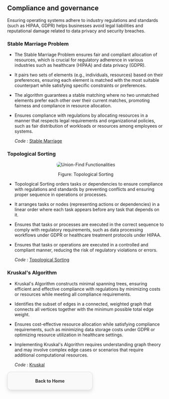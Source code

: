 ## Compliance and governance
Ensuring operating systems adhere to industry regulations and standards (such as HIPAA, GDPR) helps businesses avoid legal liabilities and reputational damage related to data privacy and security breaches.

### Stable Marriage Problem 
- The Stable Marriage Problem ensures fair and compliant allocation of resources, which is crucial for regulatory adherence in various industries such as healthcare (HIPAA) and data privacy (GDPR).
- It pairs two sets of elements (e.g., individuals, resources) based on their preferences, ensuring each element is matched with the most suitable counterpart while satisfying specific constraints or preferences.
- The algorithm guarantees a stable matching where no two unmatched elements prefer each other over their current matches, promoting fairness and compliance in resource allocation.
- Ensures compliance with regulations by allocating resources in a manner that respects legal requirements and organizational policies, such as fair distribution of workloads or resources among employees or systems.

  *Code* : [Stable Marriage](https://github.com/PragatiDBhat/Portfolio/blob/main/Codes/stablemarriage.cpp)

  
### Topological Sorting 
<p align="center">
  <img src="https://github.com/PragatiDBhat/Portfolio/assets/163662545/48863e81-53ae-46b6-ade1-1a09603445aa" alt="Union-Find Functionalities" style="max-width: 100%; height: auto; border-radius: 8px;">
</p>
<p align="center">Figure: Topological Sorting</p>

- Topological Sorting orders tasks or dependencies to ensure compliance with regulations and standards by preventing conflicts and ensuring proper sequence in operations or processes.
- It arranges tasks or nodes (representing actions or dependencies) in a linear order where each task appears before any task that depends on it.
- Ensures that tasks or processes are executed in the correct sequence to comply with regulatory requirements, such as data processing workflows under GDPR or healthcare treatment protocols under HIPAA.
- Ensures that tasks or operations are executed in a controlled and compliant manner, reducing the risk of regulatory violations or errors.


  *Code* : [Topological Sorting](https://github.com/PragatiDBhat/Portfolio/blob/main/Codes/topologicalsorting.cpp)


  
### Kruskal's Algorithm 
- Kruskal's Algorithm constructs minimal spanning trees, ensuring efficient and effective compliance with regulations by minimizing costs or resources while meeting all compliance requirements.
- Identifies the subset of edges in a connected, weighted graph that connects all vertices together with the minimum possible total edge weight.
- Ensures cost-effective resource allocation while satisfying compliance requirements, such as minimizing data storage costs under GDPR or optimizing resource utilization in healthcare settings.
- Implementing Kruskal's Algorithm requires understanding graph theory and may involve complex edge cases or scenarios that require additional computational resources.  


  *Code* : [Kruskal](https://github.com/PragatiDBhat/Portfolio/blob/main/Codes/kruskal.c)



<div style="border: 1px solid #ddd; border-radius: 12px; padding: 20px; width: calc(50% - 20px); box-shadow: 0 6px 12px rgba(0, 0, 0, 0.1); background-color: #f9f9f9; text-align: center; transition: transform 0.3s, box-shadow 0.3s;">
        <a href="https://pragatidbhat.github.io/Portfolio/" style="text-decoration: none; color: #333; font-weight: bold;">Back to Home</a>
</div>
